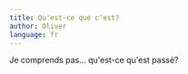 ```yaml
---
title: Qu'est-ce que c'est?
author: Oliver
language: fr
---
```

Je comprends pas... qu'est-ce qu'est passé?